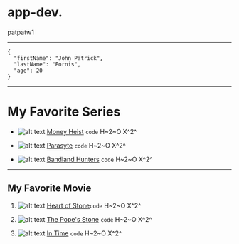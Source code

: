 # app-dev.
patpatw1

---

```
{
  "firstName": "John Patrick",
  "lastName": "Fornis",
  "age": 20
}
```



---

# My Favorite Series 
-  ![alt text](image.jpg) [Money Heist](https://www.example.com) `code`  H~2~O X^2^


- ![alt text](image.jpg)  [Parasyte](https://www.example.com) `code` H~2~O X^2^


- ![alt text](image.jpg)  [Bandland Hunters](https://www.example.com) `code` H~2~O X^2^



---

## My Favorite Movie
1. ![alt text](image.jpg) [Heart of Stone](https://www.example.com)`code` H~2~O X^2^


2. ![alt text](image.jpg)  [The Pope's Stone](https://www.example.com) `code` H~2~O X^2^


3. ![alt text](image.jpg)  [In Time](https://www.example.com) `code` H~2~O X^2^




